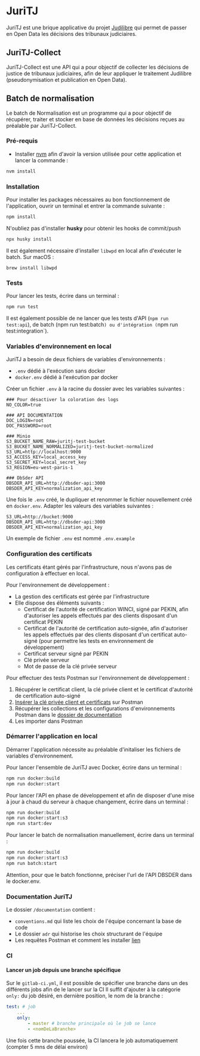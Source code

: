 # JuriTJ

JuriTJ est une brique applicative du projet [Judilibre](https://www.courdecassation.fr/toutes-les-actualites/2021/10/01/judilibre-les-decisions-judiciaires-en-open-data) qui permet de passer en Open Data les décisions des tribunaux judiciaires.

## JuriTJ-Collect

JuriTJ-Collect est une API qui a pour objectif de collecter les décisions de justice de tribunaux judiciaires, afin de leur appliquer le traitement Judilibre (pseudonymisation et publication en Open Data). 

## Batch de normalisation 

Le batch de Normalisation est un programme qui a pour objectif de récupérer, traiter et stocker en base de données les décisions reçues au préalable par JuriTJ-Collect. 

### Pré-requis
- Installer [nvm](https://github.com/nvm-sh/nvm) afin d'avoir la version utilisée pour cette application et lancer la commande :
```bash
nvm install
```

### Installation 

Pour installer les packages nécessaires au bon fonctionnement de l'application, ouvrir un terminal et entrer la commande suivante : 
```bash
npm install
```  
N'oubliez pas d'installer **husky** pour obtenir les hooks de commit/push
```bash
npx husky install
```

Il est également nécessaire d'installer `libwpd` en local afin d'exécuter le batch. 
Sur macOS : 
```
brew install libwpd
```

### Tests

Pour lancer les tests, écrire dans un terminal : 

 ```bash
npm run test
 ```

 Il est également possible de ne lancer que les tests d'API (`npm run test:api`), de batch (npm run test:batch`) ou d'intégration (`npm run test:integration`). 

### Variables d'environnement en local

JuriTJ a besoin de deux fichiers de variables d'environnements : 
- `.env` dédié à l'exécution sans docker
- `docker.env` dédié à l'exécution par docker 

Créer un fichier `.env` à la racine du dossier avec les variables suivantes :

```.env
### Pour désactiver la coloration des logs
NO_COLOR=true 

### API DOCUMENTATION
DOC_LOGIN=root
DOC_PASSWORD=root

### Minio 
S3_BUCKET_NAME_RAW=juritj-test-bucket
S3_BUCKET_NAME_NORMALIZED=juritj-test-bucket-normalized
S3_URL=http://localhost:9000 
S3_ACCESS_KEY=local_access_key
S3_SECRET_KEY=local_secret_key
S3_REGION=eu-west-paris-1

### DbSder API
DBSDER_API_URL=http://dbsder-api:3000
DBSDER_API_KEY=normalization_api_key

```

Une fois le `.env` créé, le dupliquer et renommer le fichier nouvellement créé en `docker.env`. Adapter les valeurs des variables suivantes : 
```docker.env
S3_URL=http://bucket:9000 
DBSDER_API_URL=http://dbsder-api:3000
DBSDER_API_KEY=normalization_api_key
```

Un exemple de fichier `.env` est nommé `.env.example`

### Configuration des certificats

Les certificats étant gérés par l'infrastructure, nous n'avons pas de configuration à effectuer en local. 

Pour l'environnement de développement :  
- La gestion des certificats est gérée par l'infrastructure 
- Elle dispose des éléments suivants : 
    - Certificat de l'autorité de certification WINCI, signé par PEKIN, afin d'autoriser les appels effectués par des clients disposant d'un certificat PEKIN
    - Certificat de l'autorité de certification auto-signée, afin d'autoriser les appels effectués par des clients disposant d'un certificat auto-signé (pour permettre les tests en environnement de développement)
    - Certificat serveur signé par PEKIN 
    - Clé privée serveur 
    - Mot de passe de la clé privée serveur 

Pour effectuer des tests Postman sur l'environnement de développement : 
 1. Récupérer le certificat client, la clé privée client et le certificat d'autorité de certification auto-signé 
 2. [Insérer la clé privée client et certificats](https://learning.postman.com/docs/sending-requests/certificates/) sur Postman
 3. Récupérer les collections et les configurations d'environnements Postman dans le [dossier de documentation](./documentation/postman/)
 4. Les importer dans Postman

### Démarrer l'application en local

Démarrer l'application nécessite au préalable d'initaliser les fichiers de variables d'environnement. 

Pour lancer l'ensemble de JuriTJ avec Docker, écrire dans un terminal : 
```bash
npm run docker:build
npm run docker:start
```

Pour lancer l'API en phase de développement et afin de disposer d'une mise à jour à chaud du serveur à chaque changement, écrire dans un terminal : 
```bash
npm run docker:build
npm run docker:start:s3
npm run start:dev
```

Pour lancer le batch de normalisation manuellement, écrire dans un terminal : 
```bash
npm run docker:build
npm run docker:start:s3
npm run batch:start
```
Attention, pour que le batch fonctionne, préciser l'url de l'API DBSDER dans le docker.env. 

### Documentation JuriTJ 

Le dossier `/documentation` contient : 
- `conventions.md` qui liste les choix de l'équipe concernant la base de code 
- Le dossier `adr` qui historise les choix structurant de l'équipe 
- Les requêtes Postman et comment les installer [lien](documentation/postman/README.md)

### CI

#### Lancer un job depuis une branche spécifique

Sur le `gitlab-ci.yml`, il est possible de spécifier une branche dans un des différents jobs afin de le lancer sur la CI
Il suffit d'ajouter à la catégorie `only:` du job désiré, en dernière position, le nom de la branche : 
```yml
test: # job
    ...
    only:
        - master # branche principale où le job se lance
        - <nomDeLaBranche>
```

 Une fois cette branche poussée, la CI lancera le job automatiquement (compter 5 mns de délai environ)